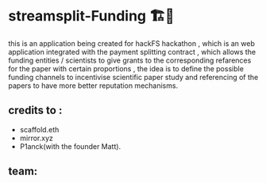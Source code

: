 # streamsplit-Funding 🏗🧬

this is an  application being created for hackFS hackathon , which is an web application integrated with the  payment splitting contract , which  allows the funding entities / scientists to give grants to the corresponding refarences for the paper with certain proportions , the idea is to define the possible funding channels to incentivise scientific paper study and referencing of the papers to have more better reputation mechanisms. 

## credits to : 
  - scaffold.eth
  - mirror.xyz
  - P1anck(with the founder Matt).
  
## team:



